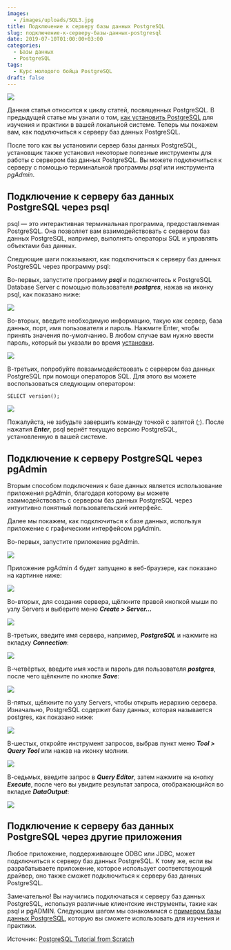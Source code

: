 ```yaml
---
images:
  - /images/uploads/SQL3.jpg
title: Подключение к серверу базы данных PostgreSQL
slug: подключение-к-серверу-базы-данных-postgresql
date: 2019-07-10T01:00:00+03:00
categories:
  - Базы данных
  - PostgreSQL
tags:
  - Курс молодого бойца PostgreSQL
draft: false
---
```


![](/images/uploads/SQL3.jpg)

Данная статья относится к циклу статей, посвященных PostgreSQL. В предыдущей статье мы узнали о том,
[как установить PostgreSQL](https://itdoxy.com/установка-postgresql/) для изучения и практики в вашей локальной системе.
Теперь мы покажем вам, как подключиться к серверу баз данных PostgreSQL.

После того как вы установили сервер базы данных PostgreSQL, установщик также установил некоторые полезные инструменты
для работы с сервером баз данных PostgreSQL. Вы можете подключиться к серверу с помощью терминальной программы _psql_
или инструмента _pgAdmin_.

## Подключение к серверу баз данных PostgreSQL через psql

psql — это интерактивная терминальная программа, предоставляемая PostgreSQL. Она позволяет вам взаимодействовать
с сервером баз данных PostgreSQL, например, выполнять операторы SQL и управлять объектами баз данных.

Следующие шаги показывают, как подключиться к серверу баз данных PostgreSQL через программу psql:

Во-первых, запустите программу **_psql_** и подключитесь к PostgreSQL Database Server с помощью пользователя **_postgres_**,
нажав на иконку psql, как показано ниже:

![](https://i.imgur.com/UglMAfP.png)

Во-вторых, введите необходимую информацию, такую как сервер, база данных, порт, имя пользователя и пароль. Нажмите Enter,
чтобы принять значения по-умолчанию. В любом случае вам нужно ввести пароль, который вы указали во время [установки](https://itdoxy.com/установка-postgresql/).

![](https://i.imgur.com/4wGE4sU.png)

В-третьих, попробуйте повзаимодействовать с сервером баз данных PostgreSQL при помощи операторов SQL. Для этого вы можете
воспользоваться следующим оператором:

```
SELECT version();
```

![](https://i.imgur.com/nQeclyN.png)

Пожалуйста, не забудьте завершить команду точкой с запятой (;). После нажатия **_Enter_**, psql вернёт текущую версию
PostgreSQL, установленную в вашей системе.

## Подключение к серверу PostgreSQL через pgAdmin

Вторым способом подключения к базе данных является использование приложения pgAdmin, благодаря которому вы можете
взаимодействовать с сервером баз данных PostgreSQL через интуитивно понятный пользовательский интерфейс.

Далее мы покажем, как подключиться к базе данных, используя приложение с графическим интерфейсом pgAdmin.

Во-первых, запустите приложение pgAdmin.

![](https://i.imgur.com/jZEfVJh.png)

Приложение pgAdmin 4 будет запущено в веб-браузере, как показано на картинке ниже:

![](https://i.imgur.com/pBlUCOw.png)

Во-вторых, для создания сервера, щёлкните правой кнопкой мыши по узлу Servers и выберите меню **_Create > Server…_**

![](https://i.imgur.com/2aGFhNq.png)

В-третьих, введите имя сервера, например, **_PostgreSQL_** и нажмите на вкладку **_Connection_**:

![](https://i.imgur.com/CuaGasd.png)

В-четвёртых, введите имя хоста и пароль для пользователя **_postgres_**, после чего щёлкните по кнопке **_Save_**:

![](https://i.imgur.com/XtfwYVd.png)

В-пятых, щёлкните по узлу Servers, чтобы открыть иерархию сервера. Изначально, PostgreSQL содержит базу данных, которая
называется postgres, как показано ниже:

![](https://i.imgur.com/Oyhs84F.png)

В-шестых, откройте инструмент запросов, выбрав пункт меню **_Tool > Query Tool_** или нажав на иконку молнии.

![](https://i.imgur.com/ZEjXwT0.png)

В-седьмых, введите запрос в **_Query Editor_**, затем нажмите на кнопку **_Execute_**, после чего вы увидите результат
запроса, отображающийся во вкладке **_DataOutput_**:

![](https://i.imgur.com/MjFLiQV.png)

## Подключение к серверу баз данных PostgreSQL через другие приложения

Любое приложение, поддерживающее ODBC или JDBC, может подключиться к серверу баз данных PostgreSQL. К тому же, если вы
разрабатываете приложение, которое использует соответствующий драйвер, оно также сможет подключиться к серверу
баз данных PostgreSQL.

Замечательно! Вы научились подключаться к серверу баз данных PostgreSQL, используя различные клиентские инструменты,
такие как psql и pgADMIN. Следующим шагом мы ознакомимся с [примером базы данных PostgreSQL](https://itdoxy.com/пример-базы-данных-postgresql/),
которую вы сможете использовать для изучения и практики.

Источник: [PostgreSQL Tutorial from Scratch](http://www.postgresqltutorial.com/)
